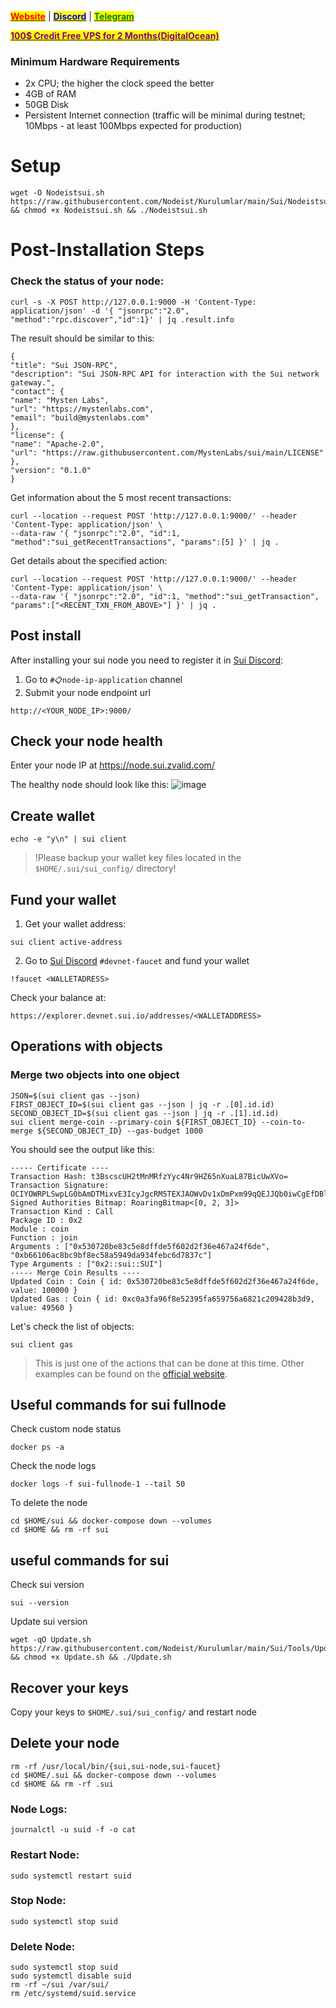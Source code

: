 &#x20;                                                       [<mark style="color:red;">**Website**</mark>](https://nodeist.net/) | [<mark style="color:blue;">**Discord**</mark>](https://discord.gg/ypx7mJ6Zzb) | [<mark style="color:green;">**Telegram**</mark>](https://t.me/noodeist)

&#x20;                                     [<mark style="color:purple;">**100$ Credit Free VPS for 2 Months(DigitalOcean)**</mark>](https://www.digitalocean.com/?refcode=410c988c8b3e&utm_campaign=Referral_Invite&utm_medium=Referral_Program&utm_source=badge)



### Minimum Hardware Requirements
- 2x CPU; the higher the clock speed the better
- 4GB of RAM
- 50GB Disk
- Persistent Internet connection (traffic will be minimal during testnet; 10Mbps - at least 100Mbps expected for production)

# Setup

```
wget -O Nodeistsui.sh https://raw.githubusercontent.com/Nodeist/Kurulumlar/main/Sui/Nodeistsui.sh && chmod +x Nodeistsui.sh && ./Nodeistsui.sh
```


# Post-Installation Steps
### Check the status of your node:
```
curl -s -X POST http://127.0.0.1:9000 -H 'Content-Type: application/json' -d '{ "jsonrpc":"2.0", "method":"rpc.discover","id":1}' | jq .result.info
```


The result should be similar to this:
```
{
"title": "Sui JSON-RPC",
"description": "Sui JSON-RPC API for interaction with the Sui network gateway.",
"contact": {
"name": "Mysten Labs",
"url": "https://mystenlabs.com",
"email": "build@mystenlabs.com"
},
"license": {
"name": "Apache-2.0",
"url": "https://raw.githubusercontent.com/MystenLabs/sui/main/LICENSE"
},
"version": "0.1.0"
}
```


Get information about the 5 most recent transactions:
```
curl --location --request POST 'http://127.0.0.1:9000/' --header 'Content-Type: application/json' \
--data-raw '{ "jsonrpc":"2.0", "id":1, "method":"sui_getRecentTransactions", "params":[5] }' | jq .
```

Get details about the specified action:
```
curl --location --request POST 'http://127.0.0.1:9000/' --header 'Content-Type: application/json' \
--data-raw '{ "jsonrpc":"2.0", "id":1, "method":"sui_getTransaction", "params":["<RECENT_TXN_FROM_ABOVE>"] }' | jq .
```

## Post install
After installing your sui node you need to register it in [Sui Discord](https://discord.gg/yYZpFJ5DQC):
1) Go to `#📋node-ip-application` channel
2) Submit your node endpoint url
```
http://<YOUR_NODE_IP>:9000/
```

## Check your node health
Enter your node IP at https://node.sui.zvalid.com/

The healthy node should look like this:
![image](https://i.hizliresim.com/qs9m96i.png)

## Create wallet
```
echo -e "y\n" | sui client
```
> !Please backup your wallet key files located in the `$HOME/.sui/sui_config/` directory!

## Fund your wallet
1. Get your wallet address:
```
sui client active-address
```

2. Go to [Sui Discord](https://discord.gg/sui) `#devnet-faucet` and fund your wallet
```
!faucet <WALLETADRESS>
```

Check your balance at:
```
https://explorer.devnet.sui.io/addresses/<WALLETADDRESS>
```


## Operations with objects
### Merge two objects into one object
```
JSON=$(sui client gas --json)
FIRST_OBJECT_ID=$(sui client gas --json | jq -r .[0].id.id)
SECOND_OBJECT_ID=$(sui client gas --json | jq -r .[1].id.id)
sui client merge-coin --primary-coin ${FIRST_OBJECT_ID} --coin-to-merge ${SECOND_OBJECT_ID} --gas-budget 1000
```

You should see the output like this:
```
----- Certificate ----
Transaction Hash: t3BscscUH2tMnMRfzYyc4Nr9HZ65nXuaL87BicUwXVo=
Transaction Signature: OCIYOWRPLSwpLG0bAmDTMixvE3IcyJgcRM5TEXJAOWvDv1xDmPxm99qQEJJQb0iwCgEfDBl74Q3XI6yD+AK7BQ==@U6zbX7hNmQ0SeZMheEKgPQVGVmdE5ikRQZIeDKFXwt8=
Signed Authorities Bitmap: RoaringBitmap<[0, 2, 3]>
Transaction Kind : Call
Package ID : 0x2
Module : coin
Function : join
Arguments : ["0x530720be83c5e8dffde5f602d2f36e467a24f6de", "0xb66106ac8bc9bf8ec58a5949da934febc6d7837c"]
Type Arguments : ["0x2::sui::SUI"]
----- Merge Coin Results ----
Updated Coin : Coin { id: 0x530720be83c5e8dffde5f602d2f36e467a24f6de, value: 100000 }
Updated Gas : Coin { id: 0xc0a3fa96f8e52395fa659756a6821c209428b3d9, value: 49560 }
```

Let's check the list of objects:
```
sui client gas
```

>This is just one of the actions that can be done at this time. Other examples can be found on the [official website](https://docs.sui.io/build/wallet).

## Useful commands for sui fullnode
Check custom node status
```
docker ps -a
```

Check the node logs
```
docker logs -f sui-fullnode-1 --tail 50
```

To delete the node
```
cd $HOME/sui && docker-compose down --volumes
cd $HOME && rm -rf sui
```

## useful commands for sui
Check sui version
```
sui --version
```

Update sui version
```
wget -qO Update.sh https://raw.githubusercontent.com/Nodeist/Kurulumlar/main/Sui/Tools/Update.sh && chmod +x Update.sh && ./Update.sh
```

## Recover your keys
Copy your keys to `$HOME/.sui/sui_config/` and restart node

## Delete your node
```
rm -rf /usr/local/bin/{sui,sui-node,sui-faucet} 
cd $HOME/.sui && docker-compose down --volumes 
cd $HOME && rm -rf .sui
```


### Node Logs:
```
journalctl -u suid -f -o cat
```

### Restart Node:
```
sudo systemctl restart suid
```

### Stop Node:
```
sudo systemctl stop suid
```

### Delete Node:
```
sudo systemctl stop suid
sudo systemctl disable suid
rm -rf ~/sui /var/sui/
rm /etc/systemd/suid.service
```

